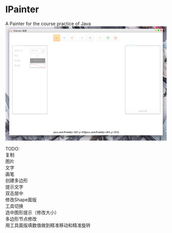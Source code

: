 # IPainter
A Painter for the course practice of Java
![preview](https://raw.githubusercontent.com/remini1998/IPainter/master/md-imgs/main.png)


TODO:  
复制  
图片  
文字  
画笔  
创建多边形  
提示文字  
双击居中  
修改Shape面版  
工具切换  
选中图形提示（修改大小）  
多边形节点修改  
用工具面版填数值做到精准移动和精准旋转  